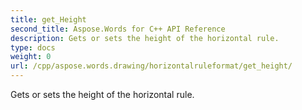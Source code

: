 ```yaml
---
title: get_Height
second_title: Aspose.Words for C++ API Reference
description: Gets or sets the height of the horizontal rule. 
type: docs
weight: 0
url: /cpp/aspose.words.drawing/horizontalruleformat/get_height/
---
```


Gets or sets the height of the horizontal rule. 

